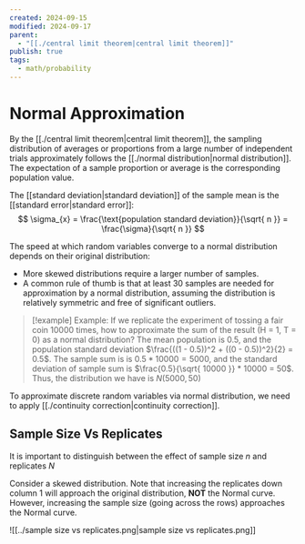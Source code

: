 ```yaml
---
created: 2024-09-15
modified: 2024-09-17
parent:
  - "[[./central limit theorem|central limit theorem]]"
publish: true
tags:
  - math/probability
---
```

# Normal Approximation

By the [[./central limit theorem|central limit theorem]], the sampling distribution of averages or proportions from a large number of independent trials approximately follows the [[./normal distribution|normal distribution]]. The expectation of a sample proportion or average is the corresponding population value.

The [[standard deviation|standard deviation]] of the sample mean is the [[standard error|standard error]]:
$$
\sigma_{x} = \frac{\text{population standard deviation}}{\sqrt{ n }} = \frac{\sigma}{\sqrt{ n }}
$$

The speed at which random variables converge to a normal distribution depends on their original distribution:
- More skewed distributions require a larger number of samples.
- A common rule of thumb is that at least 30 samples are needed for approximation by a normal distribution, assuming the distribution is relatively symmetric and free of significant outliers.

> [!example] Example: If we replicate the experiment of tossing a fair coin 10000 times, how to approximate the sum of the result (H = 1, T = 0) as a normal distribution?
> The mean population is $0.5$, and the population standard deviation $\frac{((1 - 0.5))^2 + ((0 - 0.5))^2}{2} = 0.5$.
> The sample sum is  is $0.5 * 10000 = 5000$, and the standard deviation of sample sum is $\frac{0.5}{\sqrt{ 10000 }} * 10000 = 50$. Thus, the distribution we have is $N(5000, 50)$

To approximate discrete random variables via normal distribution, we need to apply [[./continuity correction|continuity correction]].
## Sample Size Vs Replicates
It is important to distinguish between the effect of sample size $n$ and replicates $N$

Consider a skewed distribution. Note that increasing the replicates down column 1 will approach the original distribution, **NOT** the Normal curve. However, increasing the sample size (going across the rows) approaches the Normal curve.

![[../sample size vs replicates.png|sample size vs replicates.png]]